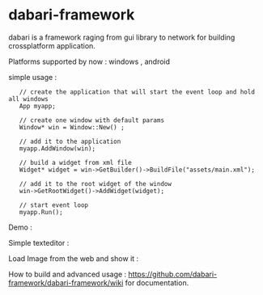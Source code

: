 # dabari-framework
dabari is a framework raging from gui library to network for building crossplatform application.


Platforms supported by now : windows , android 

simple usage :
           
	   // create the application that will start the event loop and hold all windows
	   App myapp;

	   // create one window with default params
	   Window* win = Window::New() ;

	   // add it to the application
	   myapp.AddWindow(win);

	   // build a widget from xml file
	   Widget* widget = win->GetBuilder()->BuildFile("assets/main.xml");

	   // add it to the root widget of the window
	   win->GetRootWidget()->AddWidget(widget);

   	   // start event loop 
   	   myapp.Run();



Demo :

  Simple texteditor :
  
  Load Image from the web and show it :


How to build and advanced usage : https://github.com/dabari-framework/dabari-framework/wiki for documentation. 

